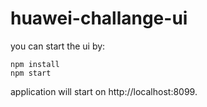 # huawei-challange-ui
you can start the ui by:
```
npm install
npm start
```
application will start on http://localhost:8099.
